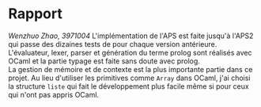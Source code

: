 # Rapport
*Wenzhuo Zhao, 3971004*
L'implémentation de l'APS est faite jusqu'à l'APS2 qui passe des dizaines tests de pour chaque version antérieure. L'évaluateur, lexer, parser et génération du terme prolog sont réalisés avec OCaml et la partie typage est faite sans doute avec prolog.  
La gestion de mémoire et de contexte est la plus importante partie dans ce projet. Au lieu d'utiliser les primitives comme `Array` dans OCaml, j'ai choisi la structure `liste` qui fait le développement plus facile même si pour ceux qui n'ont pas appris OCaml.
